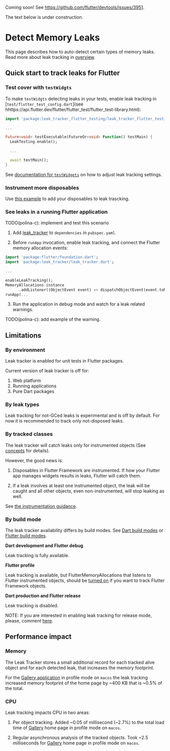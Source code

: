 
Coming soon! See https://github.com/flutter/devtools/issues/3951.

The text below is under construction.

# Detect Memory Leaks

This page describes how to auto-detect certain types of memory leaks.
Read more about leak tracking in [overview](OVERVIEW.md).

## Quick start to track leaks for Flutter

### Test cover with `testWidgts`

To make `testWidgts` detecting leaks in your tests, enable leak tracking in [`test/flutter_test_config.dart`](see hhttps://api.flutter.dev/flutter/flutter_test/flutter_test-library.html):

```dart
import 'package:leak_tracker_flutter_testing/leak_tracker_flutter_testing.dart';

...

Future<void> testExecutable(FutureOr<void> Function() testMain) {
  LeakTesting.enable();

  ...

  await testMain();
}
```

See [documentation for `testWidgets`](https://github.com/flutter/flutter/blob/4570d35d49477a53278e648ce59a26a06201ec97/packages/flutter_test/lib/src/widget_tester.dart#L122) on how to adjust leak tracking settings.

### Instrument more disposables

Use [this example](https://github.com/flutter/flutter/pull/138804/files) to add your disposables to leak trascking.

### See leaks in a running Flutter application

TODO(polina-c): implement and test this scenario

1. Add [leak_tracker](https://pub.dev/packages/leak_tracker) to `dependencies` in `pubspec.yaml`.

2. Before `runApp` invocation, enable leak tracking, and connect
the Flutter memory allocation events:

```dart
import 'package:flutter/foundation.dart';
import 'package:leak_tracker/leak_tracker.dart';

...

enableLeakTracking();
MemoryAllocations.instance
      .addListener((ObjectEvent event) => dispatchObjectEvent(event.toMap()));
runApp(...

```

3. Run the application in debug mode and watch for a leak related warnings.

TODO(polina-c): add example of the warning.

## Limitations

### By environment

Leak tracker is enabled for unit tests in Flutter packages.

Current version of leak tracker is off for:

1. Web platform
2. Running applications
3. Pure Dart packages

### By leak types

Leak tracking for not-GCed leaks is experimental and is off by default.
For now it is recommended to track only not-disposed leaks.

### By tracked classes

The leak tracker will catch leaks only for instrumented
objects (See [concepts](CONCEPTS.md) for details).

However, the good news is:

1. Disposables in Flutter Framework are instrumented.
If how your Flutter app manages widgets results in leaks,
Flutter will catch them.

2. If a leak involves at least one instrumented object,
the leak will be caught and all
other objects, even non-instrumented, will stop leaking as well.

See [the instrumentation guidance](#instrument-your-code).

### By build mode

The leak tracker availability differs by build modes.
See [Dart build modes](https://github.com/dart-lang/site-www/issues/4436)
or [Flutter build modes](https://docs.flutter.dev/testing/build-modes).

**Dart development and Flutter debug**

Leak tracking is fully available.

**Flutter profile**

Leak tracking is available, but FlutterMemoryAllocations that listens to
Flutter instrumented objects,
should be [turned on](https://github.com/flutter/flutter/blob/15af81782e19ebe7273872f8b07ac71df4e749f2/packages/flutter/lib/src/foundation/memory_allocations.dart#L13)
if you want to track Flutter Framework objects.

**Dart production and Flutter release**

Leak tracking is disabled.

NOTE: If you are interested in enabling leak tracking for release mode, please, comment [here](https://github.com/dart-lang/leak_tracker/issues/25).

## Performance impact

### Memory

The Leak Tracker stores a small additional record for each
tracked alive object and for each
detected leak, that increases the memory footprint.

For the [Gallery application](https://github.com/flutter/gallery)
in profile mode on `macos`
the leak tracking increased memory footprint of the home page
by ~400 KB that is ~0.5% of
the total.

### CPU

Leak tracking impacts CPU in two areas:

1. Per object tracking.
   Added ~0.05 of millisecond (~2.7%) to the total load time of
   [Gallery](https://github.com/flutter/gallery) home page
   in profile mode on `macos`.

2. Regular asynchronous analysis of the tracked objects.
   Took ~2.5 milliseconds for
   [Gallery](https://github.com/flutter/gallery) home page in
   profile mode on `macos`.
